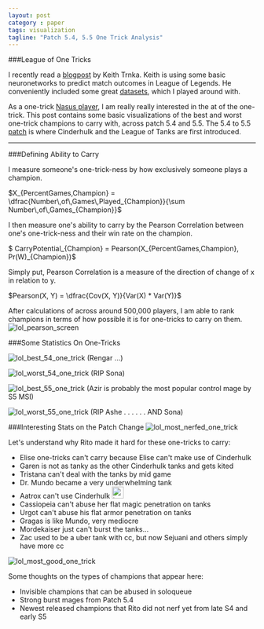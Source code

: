```yaml
---
layout: post
category : paper
tags: visualization
tagline: "Patch 5.4, 5.5 One Trick Analysis"
---
```


###League of One Tricks

I recently read a [blogpost](https://kwtrnka.wordpress.com/2016/01/15/gains-from-deep-learning/) by Keith Trnka. Keith is using some basic neuronetworks to predict match outcomes in League of Legends. He conveniently included some great [datasets](https://kwtrnka.wordpress.com/2015/09/21/bigger-league-of-legends-data-set/), which I played around with. 

As a one-trick [Nasus player](http://na.op.gg/summoner/userName=treechoper), I am really really interested in the at of the one-trick. This post contains some basic visualizations of the best and worst one-trick champions to carry with, across patch 5.4 and 5.5. The 5.4 to 5.5 [patch](http://na.leagueoflegends.com/en/news/game-updates/patch/patch-55-notes) is where Cinderhulk and the League of Tanks are first introduced.

---

###Defining Ability to Carry 

I measure someone's one-trick-ness by how exclusively someone plays a champion. 

$X_{PercentGames,Champion} = \dfrac{Number\,of\,Games\,Played_{Champion}}{\sum Number\,of\,Games_{Champion}}$

I then measure one's ability to carry by the Pearson Correlation between one's one-trick-ness and their win rate on the champion.

$ CarryPotential_{Champion} = Pearson(X_{PercentGames,Champion}, Pr(W)_{Champion})$

Simply put, Pearson Correlation is a measure of the direction of change of x in relation to y. 

$Pearson(X, Y) = \dfrac{Cov(X, Y)}{Var(X) * Var(Y)}$

After calculations of across around 500,000 players, I am able to rank champions in terms of how possible it is for one-tricks to carry on them.
![lol_pearson_screen]({{site.imgrepo}}/lol_pearson_screen.png)

###Some Statistics On One-Tricks

![lol_best_54_one_trick]({{site.imgrepo}}/lol_best_54_one_trick.png)
(Rengar ...)



![lol_worst_54_one_trick]({{site.imgrepo}}/lol_worst_54_one_trick.png)
(RIP Sona)



![lol_best_55_one_trick]({{site.imgrepo}}/lol_best_55_one_trick.png)
(Azir is probably the most popular control mage by S5 MSI)



![lol_worst_55_one_trick]({{site.imgrepo}}/lol_worst_55_one_trick.png)
(RIP Ashe . . . . . . AND Sona)



###Interesting Stats on the Patch Change
![lol_most_nerfed_one_trick]({{site.imgrepo}}/lol_most_nerfed_one_trick.png)

Let's understand why Rito made it hard for these one-tricks to carry:
* Elise one-tricks can't carry because Elise can't make use of Cinderhulk
* Garen is not as tanky as the other Cinderhulk tanks and gets kited
* Tristana can't deal with the tanks by mid game
* Dr. Mundo became a very underwhelming tank
* Aatrox can't use Cinderhulk <img src="http://vignette2.wikia.nocookie.net/leagueoflegends/images/2/2b/Tear_of_the_Goddess_item.png/revision/latest?cb=20130319091548" alt="tears" style="width:24px;height:24px;">
* Cassiopeia can't abuse her flat magic penetration on tanks
* Urgot can't abuse his flat armor penetration on tanks
* Gragas is like Mundo, very mediocre
* Mordekaiser just can't burst the tanks...
* Zac used to be a uber tank with cc, but now Sejuani and others simply have more cc

![lol_most_good_one_trick]({{site.imgrepo}}/lol_most_good_one_trick.png)

Some thoughts on the types of champions that appear here:
* Invisible champions that can be abused in soloqueue
* Strong burst mages from Patch 5.4
* Newest released champions that Rito did not nerf yet from late S4 and early S5
